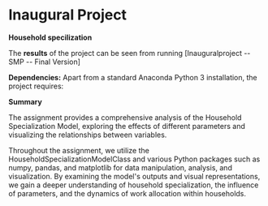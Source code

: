 # Inaugural Project

**Household specilization** 

The **results** of the project can be seen from running [Inauguralproject -- SMP -- Final Version]

**Dependencies:** Apart from a standard Anaconda Python 3 installation, the project requires:


**Summary**

The assignment provides a comprehensive analysis of the Household Specialization Model, exploring the effects of different parameters and visualizing the relationships between variables.

Throughout the assignment, we utilize the HouseholdSpecializationModelClass and various Python packages such as numpy, pandas, and matplotlib for data manipulation, analysis, and visualization. By examining the model's outputs and visual representations, we gain a deeper understanding of household specialization, the influence of parameters, and the dynamics of work allocation within households.

